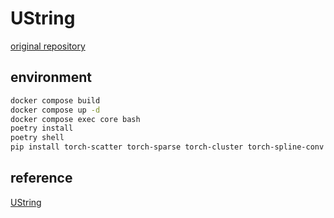 # UString

[original repository](https://github.com/Cogito2012/UString)

## environment
```bash
docker compose build
docker compose up -d
docker compose exec core bash
poetry install
poetry shell
pip install torch-scatter torch-sparse torch-cluster torch-spline-conv torch-geometric -f https://data.pyg.org/whl/torch-1.12.0+cu102.html
```

## reference

[UString](https://github.com/Cogito2012/UString)